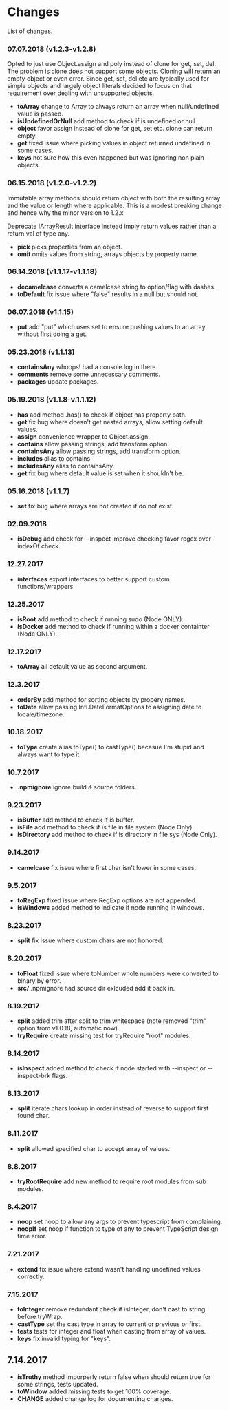 # Changes

List of changes.

### 07.07.2018 (v1.2.3-v1.2.8)

Opted to just use Object.assign and poly instead of clone for get, set, del. The problem is clone does not support some objects. Cloning will return an empty object or even error. Since get, set, del etc are typically used for simple objects and largely object literals decided to focus on that requirement over dealing with unsupported objects.

+ **toArray** change to Array to always return an array when null/undefined value is passed.
+ **isUndefinedOrNull** add method to check if is undefined or null.
+ **object** favor assign instead of clone for get, set etc. clone can return empty.
+ **get** fixed issue where picking values in object returned undefined in some cases.
+ **keys** not sure how this even happened but was ignoring non plain objects.

### 06.15.2018 (v1.2.0-v1.2.2)

Immutable array methods should return object with both the resulting array and the value or length where applicable. This is a modest breaking change and hence why the minor version to 1.2.x

Deprecate IArrayResult interface instead imply return values rather than a return val of type any.

+ **pick** picks properties from an object.
+ **omit** omits values from string, arrays objects by property name.

### 06.14.2018 (v1.1.17-v1.1.18)

+ **decamelcase** converts a camelcase string to option/flag with dashes.
+ **toDefault** fix issue where "false" results in a null but should not.

### 06.07.2018 (v1.1.15)

+ **put** add "put" which uses set to ensure pushing values to an array without first doing a get.

### 05.23.2018 (v1.1.13)

+ **containsAny** whoops! had a console.log in there.
+ **comments** remove some unnecessary comments.
+ **packages** update packages.

### 05.19.2018 (v1.1.8-v.1.1.12)

+ **has** add method .has() to check if object has property path.
+ **get** fix bug where doesn't get nested arrays, allow setting default values.
+ **assign** convenience wrapper to Object.assign.
+ **contains** allow passing strings, add transform option.
+ **containsAny** allow passing strings, add transform option.
+ **includes** alias to contains
+ **includesAny** alias to containsAny.
+ **get** fix bug where default value is set when it shouldn't be.

### 05.16.2018 (v1.1.7)

+ **set** fix bug where arrays are not created if do not exist.

### 02.09.2018

+ **isDebug** add check for --inspect improve checking favor regex over indexOf check.

### 12.27.2017

+ **interfaces** export interfaces to better support custom functions/wrappers.

### 12.25.2017

+ **isRoot** add method to check if running sudo (Node ONLY).
+ **isDocker** add method to check if running within a docker containter (Node ONLY).

### 12.17.2017

+ **toArray** all default value as second argument.

### 12.3.2017

+ **orderBy** add method for sorting objects by propery names.
+ **toDate** allow passing Intl.DateFormatOptions to assigning date to locale/timezone.

### 10.18.2017

+ **toType** create alias toType() to castType() becasue I'm stupid and always want to type it.

### 10.7.2017

+ **.npmignore** ignore build & source folders.

### 9.23.2017

+ **isBuffer** add method to check if is buffer.
+ **isFile** add method to check if is file in file system (Node Only).
+ **isDirectory** add method to check if is directory in file sys (Node Only).

### 9.14.2017

+ **camelcase** fix issue where first char isn't lower in some cases.

### 9.5.2017

+ **toRegExp** fixed issue where RegExp options are not appended.
+ **isWindows** added method to indicate if node running in windows.

### 8.23.2017

+ **split** fix issue where custom chars are not honored.

### 8.20.2017

+ **toFloat** fixed issue where toNumber whole numbers were converted to binary by error.
+ **src/** .npmignore had source dir exlcuded add it back in.

### 8.19.2017

+ **split** added trim after split to trim whitespace (note removed "trim" option from v1.0.18, automatic now)
+ **tryRequire** create missing test for tryRequire "root" modules.

### 8.14.2017

+ **isInspect** added method to check if node started with --inspect or --inspect-brk flags.

### 8.13.2017

+ **split** iterate chars lookup in order instead of reverse to support first found char.

### 8.11.2017

+ **split** allowed specified char to accept array of values.

### 8.8.2017

+ **tryRootRequire** add new method to require root modules from sub modules.

### 8.4.2017

+ **noop** set noop to allow any args to prevent typescript from complaining.
+ **noopIf** set noop if function to type of any to prevent TypeScript design time error.

### 7.21.2017

+ **extend** fix issue where extend wasn't handling undefined values correctly.

### 7.15.2017

+ **toInteger** remove redundant check if isInteger, don't cast to string before tryWrap.
+ **castType** set the cast type in array to current or previous or first.
+ **tests** tests for integer and float when casting from array of values.
+ **keys** fix invalid typing for "keys".

## 7.14.2017

+ **isTruthy** method imporperly return false when should return true for some strings, tests updated.
+ **toWindow** added missing tests to get 100% coverage.
+ **CHANGE** added change log for documenting changes.